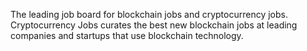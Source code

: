 The leading job board for blockchain jobs and cryptocurrency jobs. Cryptocurrency Jobs curates the best new blockchain jobs at leading companies and startups that use blockchain technology.